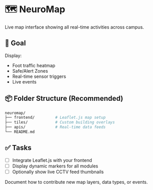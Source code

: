 # 🗺️ NeuroMap

Live map interface showing all real-time activities across campus.

## 🎯 Goal

Display:
- Foot traffic heatmap
- Safe/Alert Zones
- Real-time sensor triggers
- Live events

## 📦 Folder Structure (Recommended)

```bash
neuromap/
├── frontend/         # Leaflet.js map setup
├── tiles/            # Custom building overlays
├── apis/             # Real-time data feeds
└── README.md
```

## ✅ Tasks

- [ ] Integrate Leaflet.js with your frontend
- [ ] Display dynamic markers for all modules
- [ ] Optionally show live CCTV feed thumbnails

Document how to contribute new map layers, data types, or events.